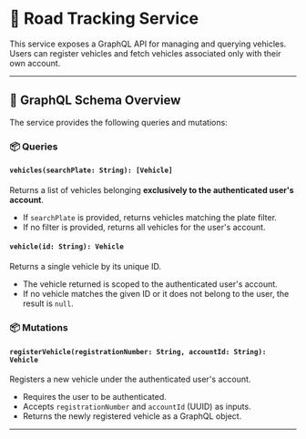 # 🚛 Road Tracking Service

This service exposes a GraphQL API for managing and querying vehicles.  
Users can register vehicles and fetch vehicles associated only with their own account.

---

## 🔧 GraphQL Schema Overview

The service provides the following queries and mutations:

### 📦 Queries

#### `vehicles(searchPlate: String): [Vehicle]`

Returns a list of vehicles belonging **exclusively to the authenticated user's account**.

- If `searchPlate` is provided, returns vehicles matching the plate filter.
- If no filter is provided, returns all vehicles for the user's account.

#### `vehicle(id: String): Vehicle`

Returns a single vehicle by its unique ID.

- The vehicle returned is scoped to the authenticated user's account.
- If no vehicle matches the given ID or it does not belong to the user, the result is `null`.

### 📦 Mutations

#### `registerVehicle(registrationNumber: String, accountId: String): Vehicle`

Registers a new vehicle under the authenticated user's account.

- Requires the user to be authenticated.
- Accepts `registrationNumber` and `accountId` (UUID) as inputs.
- Returns the newly registered vehicle as a GraphQL object.

---
